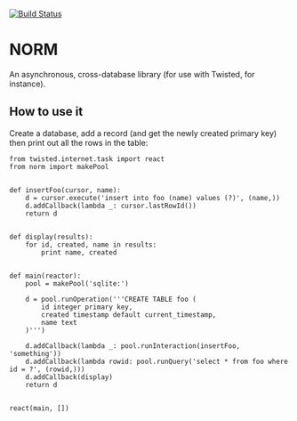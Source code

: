 [![Build Status](https://secure.travis-ci.org/iffy/norm.png?branch=master)](http://travis-ci.org/iffy/norm)

# NORM #

An asynchronous, cross-database library (for use with Twisted, for instance).


## How to use it ##

Create a database, add a record (and get the newly created primary key) then
print out all the rows in the table:

    from twisted.internet.task import react
    from norm import makePool


    def insertFoo(cursor, name):
        d = cursor.execute('insert into foo (name) values (?)', (name,))
        d.addCallback(lambda _: cursor.lastRowId())
        return d


    def display(results):
        for id, created, name in results:
            print name, created


    def main(reactor):
        pool = makePool('sqlite:')
        
        d = pool.runOperation('''CREATE TABLE foo (
            id integer primary key,
            created timestamp default current_timestamp,
            name text
        )''')
        
        d.addCallback(lambda _: pool.runInteraction(insertFoo, 'something'))
        d.addCallback(lambda rowid: pool.runQuery('select * from foo where id = ?', (rowid,)))
        d.addCallback(display)
        return d


    react(main, [])
